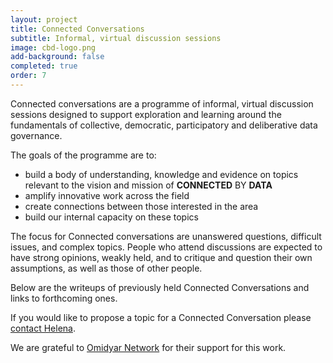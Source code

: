 ```yaml
---
layout: project
title: Connected Conversations
subtitle: Informal, virtual discussion sessions
image: cbd-logo.png
add-background: false
completed: true
order: 7
---
```


Connected conversations are a programme of informal, virtual discussion sessions designed to support exploration and learning around the fundamentals of collective, democratic, participatory and deliberative data governance.

<!--more-->

The goals of the programme are to:
* build a body of understanding, knowledge and evidence on topics relevant to the vision and mission of **CONNECTED** BY **DATA**
* amplify innovative work across the field
* create connections between those interested in the area
* build our internal capacity on these topics

The focus for Connected conversations are unanswered questions, difficult issues, and complex topics. People who attend discussions are expected to have strong opinions, weakly held, and to critique and question their own assumptions, as well as those of other people.

Below are the writeups of previously held Connected Conversations and links to forthcoming ones.

If you would like to propose a topic for a Connected Conversation please [contact Helena](mailto:helena@connectedbydata.org).

We are grateful to [Omidyar Network](https://omidyar.com/) for their support for this work. 